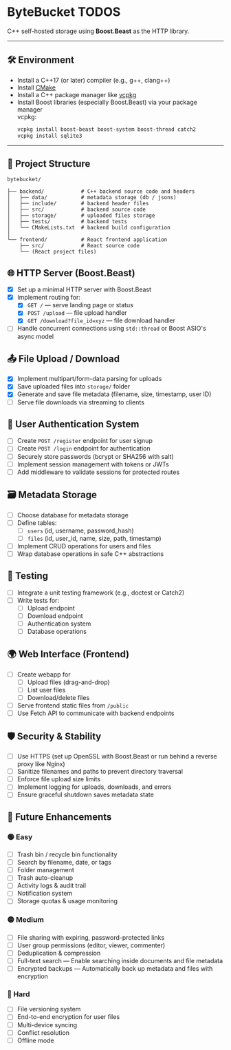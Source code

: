 # ByteBucket TODOS

C++ self-hosted storage using **Boost.Beast** as the HTTP library.

---

## 🛠️ Environment

- Install a C++17 (or later) compiler (e.g., g++, clang++)
- Install [CMake](https://cmake.org/)
- Install a C++ package manager like [vcpkg](https://github.com/microsoft/vcpkg)
- Install Boost libraries (especially Boost.Beast) via your package manager  
  vcpkg:
  ```bash
  vcpkg install boost-beast boost-system boost-thread catch2
  vcpkg install sqlite3
  ```

---

## 📁 Project Structure

```
bytebucket/

├── backend/            # C++ backend source code and headers
│   ├── data/           # metadata storage (db / jsons)
│   ├── include/        # backend header files
│   ├── src/            # backend source code
│   ├── storage/        # uploaded files storage
│   ├── tests/          # backend tests
│   └── CMakeLists.txt  # backend build configuration
│
└── frontend/           # React frontend application
    ├── src/            # React source code
    └── (React project files)

```

## 🌐 HTTP Server (Boost.Beast)

- [x] Set up a minimal HTTP server with Boost.Beast
- [x] Implement routing for:
  - [x] `GET /` — serve landing page or status
  - [x] `POST /upload` — file upload handler
  - [x] `GET /download?file_id=xyz` — file download handler
- [ ] Handle concurrent connections using `std::thread` or Boost ASIO's async model

## 📤 File Upload / Download

- [x] Implement multipart/form-data parsing for uploads
- [x] Save uploaded files into `storage/` folder
- [x] Generate and save file metadata (filename, size, timestamp, user ID)
- [ ] Serve file downloads via streaming to clients

## 🔐 User Authentication System

- [ ] Create `POST /register` endpoint for user signup
- [ ] Create `POST /login` endpoint for authentication
- [ ] Securely store passwords (bcrypt or SHA256 with salt)
- [ ] Implement session management with tokens or JWTs
- [ ] Add middleware to validate sessions for protected routes

## 🗃 Metadata Storage

- [ ] Choose database for metadata storage
- [ ] Define tables:
  - [ ] `users` (id, username, password_hash)
  - [ ] `files` (id, user_id, name, size, path, timestamp)
- [ ] Implement CRUD operations for users and files
- [ ] Wrap database operations in safe C++ abstractions

## 🧪 Testing

- [ ] Integrate a unit testing framework (e.g., doctest or Catch2)
- [ ] Write tests for:
  - [ ] Upload endpoint
  - [ ] Download endpoint
  - [ ] Authentication system
  - [ ] Database operations

## 🌍 Web Interface (Frontend)

- [ ] Create webapp for
  - [ ] Upload files (drag-and-drop)
  - [ ] List user files
  - [ ] Download/delete files
- [ ] Serve frontend static files from `/public`
- [ ] Use Fetch API to communicate with backend endpoints

## 🛡️ Security & Stability

- [ ] Use HTTPS (set up OpenSSL with Boost.Beast or run behind a reverse proxy like Nginx)
- [ ] Sanitize filenames and paths to prevent directory traversal
- [ ] Enforce file upload size limits
- [ ] Implement logging for uploads, downloads, and errors
- [ ] Ensure graceful shutdown saves metadata state

## 🧠 Future Enhancements

### 🟢 Easy

- [ ] Trash bin / recycle bin functionality
- [ ] Search by filename, date, or tags
- [ ] Folder management
- [ ] Trash auto-cleanup
- [ ] Activity logs & audit trail
- [ ] Notification system
- [ ] Storage quotas & usage monitoring

### 🟡 Medium

- [ ] File sharing with expiring, password-protected links
- [ ] User group permissions (editor, viewer, commenter)
- [ ] Deduplication & compression
- [ ] Full-text search — Enable searching inside documents and file metadata
- [ ] Encrypted backups — Automatically back up metadata and files with encryption

### 🔴 Hard

- [ ] File versioning system
- [ ] End-to-end encryption for user files
- [ ] Multi-device syncing
- [ ] Conflict resolution
- [ ] Offline mode
